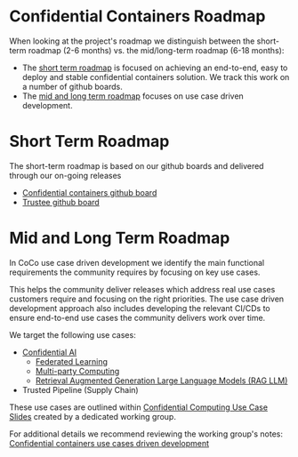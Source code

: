 # Confidential Containers Roadmap

When looking at the project's roadmap we distinguish between the short-term roadmap (2-6 months) vs. the mid/long-term roadmap (6-18 months):
- The [short term roadmap](#short-term-roadmap) is focused on achieving an end-to-end, easy to deploy and stable confidential containers solution. We track this work on a number of github boards.
- The [mid and long term roadmap](#mid-and-long-term-roadmap) focuses on use case driven development.

# Short Term Roadmap
The short-term roadmap is based on our github boards and delivered through our on-going releases

- [Confidential containers github board](https://github.com/orgs/confidential-containers/projects/6/views/22)
- [Trustee github board](https://github.com/orgs/confidential-containers/projects/10/views/1)

# Mid and Long Term Roadmap

In CoCo use case driven development we identify the main functional requirements the community requires by focusing on key use cases.

This helps the community deliver releases which address real use cases customers require and focusing on the right priorities. The use case driven development approach also includes developing the relevant CI/CDs to ensure end-to-end use cases the community delivers work over time.

We target the following use cases:

- [Confidential AI](./use-case-confidential-ai.md)
  - [Federated Learning](./use-case-confidential-ai.md#federated-learning)
  - [Multi-party Computing](./use-case-confidential-ai.md#multi-party-computing)
  - [Retrieval Augmented Generation Large Language Models (RAG LLM)](./use-case-confidential-ai.md#retrieval-augmented-generation-large-language-models-rag-llm)
- Trusted Pipeline (Supply Chain)

These use cases are outlined within [Confidential Computing Use Case Slides](https://docs.google.com/presentation/d/1YSybvMRku1eoFjAmign9DzKGRpKW4REPYpJCNT0sxmc) created by a dedicated working group.

For additional details we recommend reviewing the working group's notes: [Confidential containers use cases driven development](https://docs.google.com/document/d/1LnGNeyUyPM61Iv4kBKFbfgmBr3RmxHYZ7Ev88obN0_E/edit?tab=t.0#heading=h.b0rnn2bw76n)


